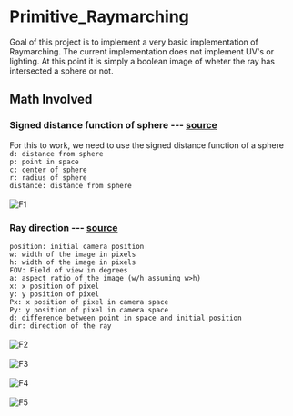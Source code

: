# Primitive_Raymarching
Goal of this project is to implement a very basic implementation of Raymarching. The current implementation does not implement UV's or lighting. At this point it is simply a boolean image of wheter the ray has intersected a sphere or not.


## Math Involved
### Signed distance function of sphere --- <a href="https://michaelwalczyk.com/blog-ray-marching.html" title="Raymarching - Michael Walczyk">source</a>       
For this to work, we need to use the signed distance function of a sphere <br />
  `d: distance from sphere` <br />
  `p: point in space` <br />
  `c: center of sphere` <br />
  `r: radius of sphere` <br />
  `distance: distance from sphere` <br />
<br />
![F1]  

<!-- 
![Output Result](./Output.png) -->


### Ray direction --- <a href="https://www.scratchapixel.com/lessons/3d-basic-rendering/ray-tracing-generating-camera-rays#:~:text=Using%20ray%2Dtracing%20to%20compute,is%20also%20called%20ray%2Dcasting.&text=Producing%20an%20image%20using%20ray,any%20surface%20in%20the%20scene." title="Ray-Tracing: Generating Camera Rays">source</a>
  `position: initial camera position` <br />
  `w: width of the image in pixels` <br />
  `h: width of the image in pixels` <br />
  `FOV: Field of view in degrees` <br />
  `a: aspect ratio of the image (w/h assuming w>h)` <br />
  `x: x position of pixel` <br />
  `y: y position of pixel` <br />
  `Px: x position of pixel in camera space` <br />
  `Py: y position of pixel in camera space` <br />
  `d: difference between point in space and initial position` <br />
  `dir: direction of the ray` <br />
<br />
![F2]  <br />
<br />
![F3]  <br />
<br />
![F4]   <br />
 <br />
 ![F5]  <br />
 <br />




[F1]: https://latex.codecogs.com/png.image?\dpi{110}distance=\left\|p-c&space;\right\|-r
[F2]: https://latex.codecogs.com/png.image?\dpi{110}Px=2*((\frac{x&plus;0.5}{width})-1)*tan(\frac{FOV}{2}*\frac{\pi}{180})*a
[F3]: https://latex.codecogs.com/png.image?\dpi{110}Py&space;=&space;(1-2*\frac{y&plus;0.5}{height})*tan(\frac{FOV}{2}*\frac{\pi}{180})
[F4]: https://latex.codecogs.com/png.image?\dpi{110}d&space;=&space;(Px,Py,-1)-position
[F5]: https://latex.codecogs.com/png.image?\dpi{110}dir&space;=&space;\frac{d}{\left|&space;d\right|}
